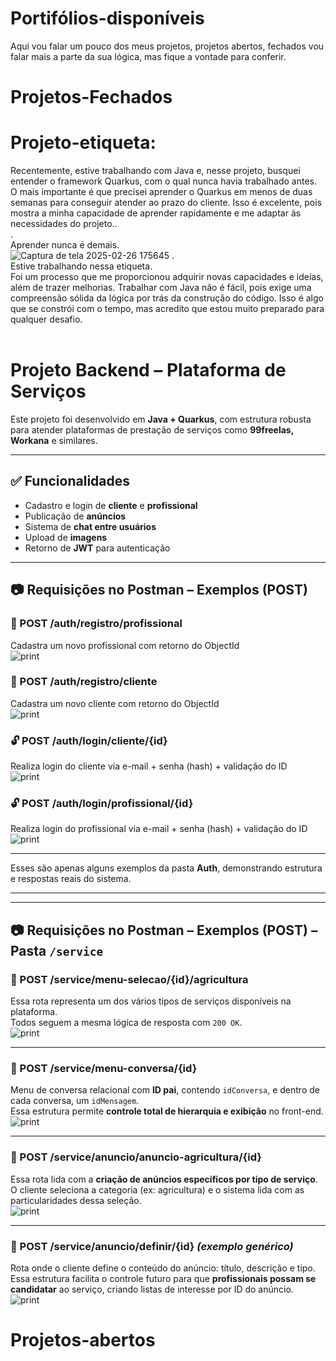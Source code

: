 # Portifólios-disponíveis
Aqui vou falar um pouco dos meus projetos, projetos abertos, fechados vou falar mais a parte da sua lógica, mas fique a vontade para conferir.

# Projetos-Fechados
# Projeto-etiqueta:<br>
Recentemente, estive trabalhando com Java e, nesse projeto, busquei entender o framework Quarkus, com o qual nunca havia trabalhado antes. O mais importante é que precisei aprender o Quarkus em menos de duas semanas para conseguir atender ao prazo do cliente.
Isso é excelente, pois mostra a minha capacidade de aprender rapidamente e me adaptar às necessidades do projeto..<br>
  .<br>Aprender nunca é demais.<br>
![Captura de tela 2025-02-26 175645](https://github.com/user-attachments/assets/23c78774-5bea-4a75-9aad-49b9f4aae79c)
  .<br>Estive trabalhando nessa etiqueta.<br>
Foi um processo que me proporcionou adquirir novas capacidades e ideias, além de trazer melhorias. 
Trabalhar com Java não é fácil, pois exige uma compreensão sólida da lógica por trás da construção do código. 
Isso é algo que se constrói com o tempo, mas acredito que estou muito preparado para qualquer desafio. 
<br><br>
# Projeto Backend – Plataforma de Serviços

Este projeto foi desenvolvido em **Java + Quarkus**, com estrutura robusta para atender plataformas de prestação de serviços como **99freelas, Workana** e similares.

---

## ✅ Funcionalidades

- Cadastro e login de **cliente** e **profissional**
- Publicação de **anúncios**
- Sistema de **chat entre usuários**
- Upload de **imagens**
- Retorno de **JWT** para autenticação

---

## 📷 Requisições no Postman – Exemplos (POST)

### 👤 POST /auth/registro/profissional  
Cadastra um novo profissional com retorno do ObjectId  
![print](https://github.com/user-attachments/assets/07d7c64d-62fa-486a-9d6f-aa76b18313d5)

### 👤 POST /auth/registro/cliente  
Cadastra um novo cliente com retorno do ObjectId  
![print](https://github.com/user-attachments/assets/8ead3fd3-18d6-4be3-b698-287ad4cf6cf4)

### 🔓 POST /auth/login/cliente/{id}  
Realiza login do cliente via e-mail + senha (hash) + validação do ID  
![print](https://github.com/user-attachments/assets/42b68fcc-7570-4a23-989e-3f9ad6521ed2)

### 🔓 POST /auth/login/profissional/{id}  
Realiza login do profissional via e-mail + senha (hash) + validação do ID  
![print](https://github.com/user-attachments/assets/0181be01-0782-4156-b072-ea2242942940)

---

Esses são apenas alguns exemplos da pasta **Auth**, demonstrando estrutura e respostas reais do sistema.

---
---

## 📷 Requisições no Postman – Exemplos (POST) – Pasta `/service`

### 🌱 POST /service/menu-selecao/{id}/agricultura  
Essa rota representa um dos vários tipos de serviços disponíveis na plataforma.  
Todos seguem a mesma lógica de resposta com `200 OK`.  
![print](https://github.com/user-attachments/assets/c05cde1c-1d5e-4bef-b96f-9ac45747f651)

---

### 💬 POST /service/menu-conversa/{id}  
Menu de conversa relacional com **ID pai**, contendo `idConversa`, e dentro de cada conversa, um `idMensagem`.  
Essa estrutura permite **controle total de hierarquia e exibição** no front-end.  
![print](https://github.com/user-attachments/assets/0ea71fdf-155d-4e16-87f4-ee1a197a20d3)

---

### 📢 POST /service/anuncio/anuncio-agricultura/{id}  
Essa rota lida com a **criação de anúncios específicos por tipo de serviço**.  
O cliente seleciona a categoria (ex: agricultura) e o sistema lida com as particularidades dessa seleção.  
![print](https://github.com/user-attachments/assets/25e583f3-5f94-4e11-93fe-4c7c0005d169)

---

### 📝 POST /service/anuncio/definir/{id} *(exemplo genérico)*  
Rota onde o cliente define o conteúdo do anúncio: título, descrição e tipo.  
Essa estrutura facilita o controle futuro para que **profissionais possam se candidatar** ao serviço, criando listas de interesse por ID do anúncio.  
![print](https://github.com/user-attachments/assets/b48f4e2f-f4e4-4d42-90b3-9c9fca2900bf)

# Projetos-abertos
